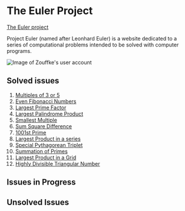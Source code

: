 # The Euler Project
<a href=https://projecteuler.net/archives >The Euler project</a>

Project Euler (named after Leonhard Euler) is a website dedicated to a series of computational problems intended to be solved with computer programs.

<img src="https://projecteuler.net/profile/Zouffke.png" alt="Image of Zouffke's user account">

## Solved issues
1. <a href="https://projecteuler.net/problem=1">Multiples of 3 or 5 </a>
2. <a href="https://projecteuler.net/problem=2">Even Fibonacci Numbers</a>
3. <a href="https://projecteuler.net/problem=3">Largest Prime Factor</a>
4. <a href="https://projecteuler.net/problem=4">Largest Palindrome Product</a>
5. <a href="https://projecteuler.net/problem=5">Smallest Multiple</a>
6. <a href="https://projecteuler.net/problem=6">Sum Square Difference</a>
7. <a href="https://projecteuler.net/problem=7">1001st Prime</a>
8. <a href="https://projecteuler.net/problem=8">Largest Product in a series</a>
9. <a href="https://projecteuler.net/problem=9">Special Pythagorean Triplet</a>
10. <a href="https://projecteuler.net/problem=10">Summation of Primes</a>
11. <a href="https://projecteuler.net/problem=11">Largest Product in a Grid</a>
12. <a href="https://projecteuler.net/problem=12">Highly Divisible Triangular Number</a>

## Issues in Progress


## Unsolved Issues
